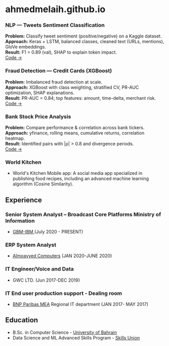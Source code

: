 # ahmedmelaih.github.io

### NLP — Tweets Sentiment Classification
**Problem:** Classify tweet sentiment (positive/negative) on a Kaggle dataset.  
**Approach:** Keras + LSTM, balanced classes, cleaned text (URLs, mentions), GloVe embeddings.  
**Result:** F1 = 0.89 (val), SHAP to explain token impact.  
[Code →](https://github.com/AhmedMelaih/NLP_Tweets_Sentiment_Classification)

### Fraud Detection — Credit Cards (XGBoost)
**Problem:** Imbalanced fraud detection at scale.  
**Approach:** XGBoost with class weighting, stratified CV, PR-AUC optimization, SHAP explanations.  
**Result:** PR-AUC = 0.84; top features: amount, time-delta, merchant risk.  
[Code →](https://github.com/AhmedMelaih/XGBoost_Fraud_Detection)

### Bank Stock Price Analysis
**Problem:** Compare performance & correlation across bank tickers.  
**Approach:** yfinance, rolling means, cumulative returns, correlation heatmap.  
**Result:** Identified pairs with |ρ| > 0.8 and divergence periods.  
[Code →](https://github.com/AhmedMelaih/Bank_Stock_Price_Analysis_For_GitHub)

### World Kitchen 
- World's Kitchen Mobile app: A social media app specialized in publishing food recipes, including an advanced machine learning algorithm (Cosine Similarity).


## Experience

### Senior System Analyst – Broadcast Core Platforms Ministry of Information  
- [GBM-IBM ](https://www.gbmme.com)   (July 2020 - PRESENT)

### ERP System Analyst
- [Almoayyed Computers](https://acme.tech/)  (JAN 2020-JUNE 2020)

### IT Engineer/Voice and Data 
- GWC LTD.  (Jun 2017-DEC 2019)

### IT End user production support - Dealing room
- [BNP Paribas MEA](https://mea.bnpparibas.com/en/our-geographies/bahrain/) Regional IT department  (JAN 2017- MAY 2017)





## Education
- B.Sc. in Computer Science - [University of Bahrain](https://www.uob.edu.bh/)
- Data Science and ML Advanced Skills Program - [Skills Union](https://skillsunion.com/)
  


